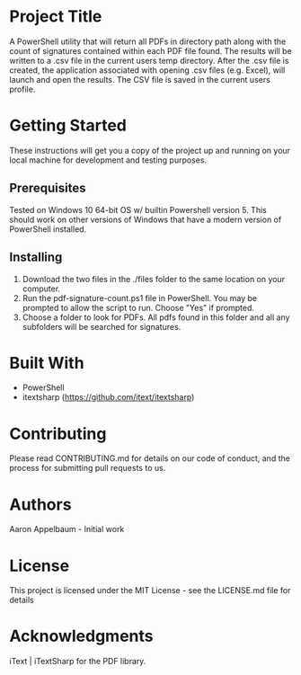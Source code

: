 # **Project Title**

A PowerShell utility that will return all PDFs in directory path along with the count of signatures contained within each PDF file found. The results will be written to a .csv file in the current users temp directory. After the .csv file is created, the application associated with opening .csv files (e.g. Excel), will launch and open the results. The CSV file is saved in the current users profile.

# **Getting Started**

These instructions will get you a copy of the project up and running on your local machine for development and testing purposes.

## **Prerequisites**

Tested on Windows 10 64-bit OS w/ builtin Powershell version 5. This should work on other versions of Windows that have
a modern version of PowerShell installed.  

## **Installing**

1. Download the two files in the ./files folder to the same location on your computer.
2. Run the pdf-signature-count.ps1 file in PowerShell. You may be prompted to allow the script to run. Choose "Yes" if prompted.
3. Choose a folder to look for PDFs. All pdfs found in this folder and all any subfolders will be searched for signatures.

# **Built With**

- PowerShell
- itextsharp (https://github.com/itext/itextsharp)

# **Contributing**

Please read CONTRIBUTING.md for details on our code of conduct, and the process for submitting pull requests to us.

# **Authors**

Aaron Appelbaum - Initial work

# **License**

This project is licensed under the MIT License - see the LICENSE.md file for details

# **Acknowledgments**

iText | iTextSharp for the PDF library.
